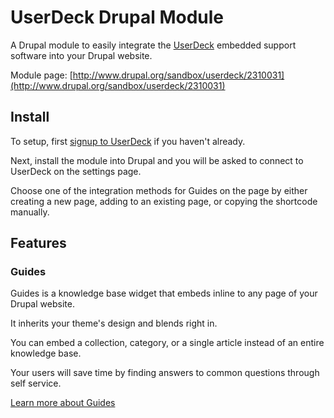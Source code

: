 # UserDeck Drupal Module

A Drupal module to easily integrate the [UserDeck](http://userdeck.com?utm_source=github&utm_medium=link&utm_campaign=website) embedded support software into your Drupal website.

Module page: [http://www.drupal.org/sandbox/userdeck/2310031](http://www.drupal.org/sandbox/userdeck/2310031)

## Install

To setup, first [signup to UserDeck](http://userdeck.com?utm_source=github&utm_medium=link&utm_campaign=website) if you haven't already.

Next, install the module into Drupal and you will be asked to connect to UserDeck on the settings page.

Choose one of the integration methods for Guides on the page by either creating a new page, adding to an existing page, or copying the shortcode manually.

## Features

### Guides

Guides is a knowledge base widget that embeds inline to any page of your Drupal website.

It inherits your theme's design and blends right in.

You can embed a collection, category, or a single article instead of an entire knowledge base.

Your users will save time by finding answers to common questions through self service.

[Learn more about Guides](http://userdeck.com/guides?utm_source=github&utm_medium=link&utm_campaign=website)
